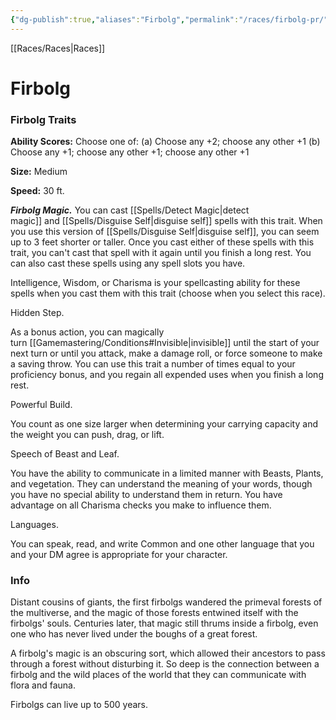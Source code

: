 ```yaml
---
{"dg-publish":true,"aliases":"Firbolg","permalink":"/races/firbolg-pr/","dgHomeLink":false,"dgPassFrontmatter":true}
---
```


[[Races/Races|Races]]
# Firbolg

### Firbolg Traits
**Ability Scores:** Choose one of: (a) Choose any +2; choose any other +1 (b) Choose any +1; choose any other +1; choose any other +1

**Size:** Medium

**Speed:** 30 ft. 

***Firbolg Magic.*** You can cast [[Spells/Detect Magic|detect magic]] and [[Spells/Disguise Self|disguise self]] spells with this trait. When you use this version of [[Spells/Disguise Self|disguise self]], you can seem up to 3 feet shorter or taller. Once you cast either of these spells with this trait, you can't cast that spell with it again until you finish a long rest. You can also cast these spells using any spell slots you have.

Intelligence, Wisdom, or Charisma is your spellcasting ability for these spells when you cast them with this trait (choose when you select this race).

Hidden Step. 

As a bonus action, you can magically turn [[Gamemastering/Conditions#Invisible|invisible]] until the start of your next turn or until you attack, make a damage roll, or force someone to make a saving throw. You can use this trait a number of times equal to your proficiency bonus, and you regain all expended uses when you finish a long rest.

Powerful Build. 

You count as one size larger when determining your carrying capacity and the weight you can push, drag, or lift.

Speech of Beast and Leaf. 

You have the ability to communicate in a limited manner with Beasts, Plants, and vegetation. They can understand the meaning of your words, though you have no special ability to understand them in return. You have advantage on all Charisma checks you make to influence them.

Languages. 

You can speak, read, and write Common and one other language that you and your DM agree is appropriate for your character.

### Info
Distant cousins of giants, the first firbolgs wandered the primeval forests of the multiverse, and the magic of those forests entwined itself with the firbolgs' souls. Centuries later, that magic still thrums inside a firbolg, even one who has never lived under the boughs of a great forest.

A firbolg's magic is an obscuring sort, which allowed their ancestors to pass through a forest without disturbing it. So deep is the connection between a firbolg and the wild places of the world that they can communicate with flora and fauna.

Firbolgs can live up to 500 years.
